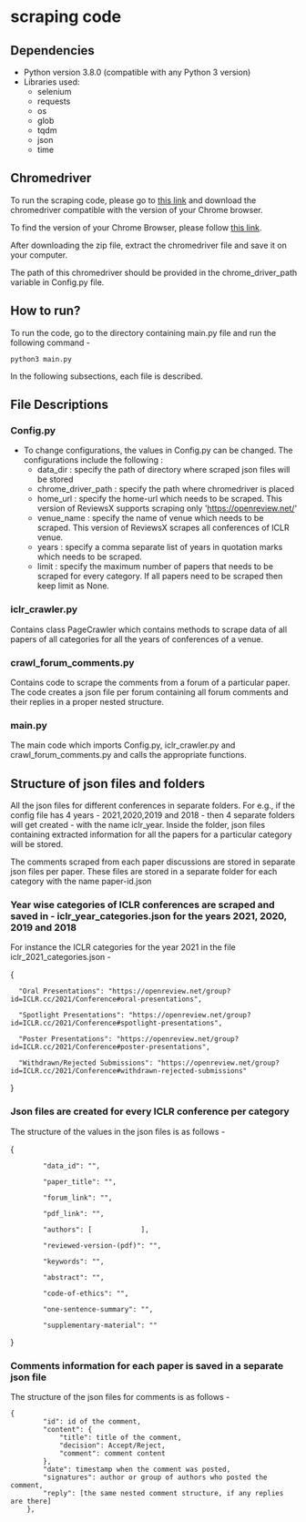 # scraping code #

## Dependencies ##

- Python version 3.8.0 (compatible with any Python 3 version)
- Libraries used:
    - selenium
    - requests
    - os
    - glob
    - tqdm
    - json
    - time
   
## Chromedriver ##

To run the scraping code, please go to [this link](https://chromedriver.chromium.org/downloads) and download the chromedriver compatible with the version of your Chrome browser.

To find the version of your Chrome Browser, please follow [this link](https://help.zenplanner.com/hc/en-us/articles/204253654-How-to-Find-Your-Internet-Browser-Version-Number-Google-Chrome).

After downloading the zip file, extract the chromedriver file and save it on your computer. 

The path of this chromedriver should be provided in the chrome_driver_path variable in Config.py file.


## How to run? ##

To run the code, go to the directory containing main.py file and run the following command - 

`python3 main.py`

In the following subsections, each file is described.

## File Descriptions ##
### Config.py ###

- To change configurations, the values in Config.py can be changed. The configurations include the following : 
    - data_dir : specify the path of directory where scraped json files will be stored
    - chrome_driver_path : specify the path where chromedriver is placed
    - home_url : specify the home-url which needs to be scraped. This version of ReviewsX supports scraping only 'https://openreview.net/'
    - venue_name : specify the name of venue which needs to be scraped. This version of ReviewsX scrapes all conferences of ICLR venue.
    - years : specify a comma separate list of years in quotation marks which needs to be scraped.
    - limit : specify the maximum number of papers that needs to be scraped for every category. If all papers need to be scraped then keep limit as None.

### iclr_crawler.py ###

Contains class PageCrawler which contains methods to scrape data of all papers of all categories for all the years of conferences of a venue.

### crawl_forum_comments.py ###

Contains code to scrape the comments from a forum of a particular paper. The code creates a json file per forum containing all forum comments and their replies in a proper nested structure.

### main.py ###

The main code which imports Config.py, iclr_crawler.py and crawl_forum_comments.py and calls the appropriate functions.


## Structure of json files and folders ##

All the json files for different conferences in separate folders. For e.g., if the config file has 4 years - 2021,2020,2019 and 2018 - then 4 separate folders will get created - 
with the name iclr_year. Inside the folder, json files containing extracted information for all the papers for a particular category will be stored. 

The comments scraped from each paper discussions are stored in separate json files per paper. These files are stored in a separate folder for each category with the name paper-id.json

### Year wise categories of ICLR conferences are scraped and saved in - iclr_year_categories.json for the years 2021, 2020, 2019 and 2018 ###
    
For instance the ICLR categories for the year 2021 in the file iclr_2021_categories.json - 

{

      "Oral Presentations": "https://openreview.net/group?id=ICLR.cc/2021/Conference#oral-presentations",
      
      "Spotlight Presentations": "https://openreview.net/group?id=ICLR.cc/2021/Conference#spotlight-presentations",
      
      "Poster Presentations": "https://openreview.net/group?id=ICLR.cc/2021/Conference#poster-presentations",
      
      "Withdrawn/Rejected Submissions": "https://openreview.net/group?id=ICLR.cc/2021/Conference#withdrawn-rejected-submissions"

}

### Json files are created for every ICLR conference per category ###
The structure of the values in the json files is as follows - 

{

            "data_id": "",
            
            "paper_title": "",

            "forum_link": "",
              
            "pdf_link": "",
            
            "authors": [            ],
            
            "reviewed-version-(pdf)": "",
            
            "keywords": "",
            
            "abstract": "",
            
            "code-of-ethics": "",
            
            "one-sentence-summary": "",
            
            "supplementary-material": ""
            
 }

### Comments information for each paper is saved in a separate json file ###
The structure of the json files for comments is as follows -
```
{
        "id": id of the comment,
        "content": {
            "title": title of the comment,
            "decision": Accept/Reject,
            "comment": comment content
        },
        "date": timestamp when the comment was posted,
        "signatures": author or group of authors who posted the comment,
        "reply": [the same nested comment structure, if any replies are there]
    },
```
